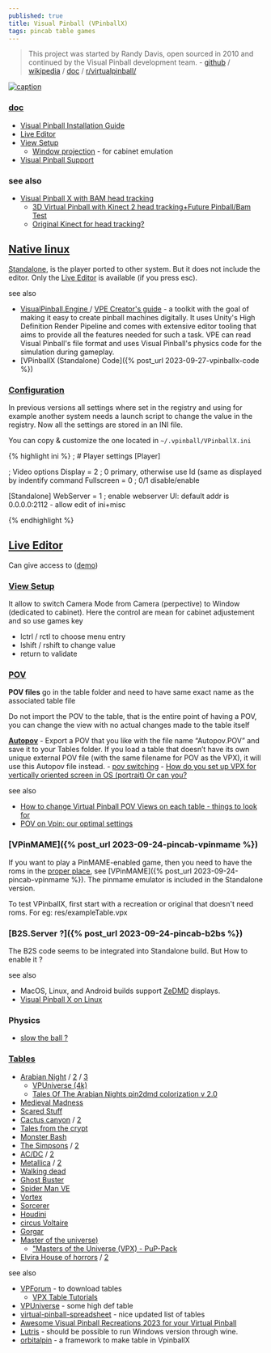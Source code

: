 ```yaml
---
published: true
title: Visual Pinball (VPinballX)
tags: pincab table games
---
```

> This project was started by Randy Davis, open sourced in 2010 and continued by the Visual Pinball development team. - [github](https://github.com/vpinball/vpinball) / [wikipedia](https://en.wikipedia.org/wiki/Visual_Pinball) / [doc](https://github.com/vpinball/vpinball/tree/master/docs) / [r/virtualpinball/](https://www.reddit.com/r/virtualpinball/)

[![caption](https://www.flylanddesigns.com/wp-content/uploads/Shop-Thumbnail-Pinball-845x321.jpg)](https://www.flylanddesigns.com/)

### [doc](https://github.com/vpinball/vpinball/tree/master/docs)
- [Visual Pinball Installation Guide ](https://www.vpforums.org/index.php?app=tutorials&article=1)
- [Live Editor](https://github.com/vpinball/vpinball/blob/master/docs/LiveUI.md)
- [View Setup](https://github.com/vpinball/vpinball/blob/master/docs/View%20Setup.md)	
	- [Window projection](https://github.com/vpinball/vpinball/blob/master/docs/View%20Setup.md) - for cabinet emulation
- [Visual Pinball Support](https://vpuniverse.com/forums/forum/17-visual-pinball-support/)

### see also
- [Visual Pinball X with BAM head tracking](https://www.youtube.com/watch?v=g-EpTp_3wKo)
	- [ 3D Virtual Pinball with Kinect 2 head tracking+Future Pinball/Bam Test ](https://www.youtube.com/watch?v=64e7TQ5uj8g)
	- [Original Kinect for head tracking?](https://www.reddit.com/r/virtualpinball/comments/gfxhiz/original_kinect_for_head_tracking/)


## [Native linux](https://github.com/vpinball/vpinball/tree/standalone/standalone)

[Standalone](https://github.com/vpinball/vpinball/blob/master/docs/Build%20Differences.md), is the player ported to other system. But it does not include the editor.
Only the [Live Editor](#live-editor) is available (if you press esc).

see also
- [VisualPinball.Engine ](https://github.com/freezy/VisualPinball.Engine) / [VPE Creator's guide](https://docs.visualpinball.org/creators-guide/introduction/overview.html) - a toolkit with the goal of making it easy to create pinball machines digitally. It uses Unity's High Definition Render Pipeline and comes with extensive editor tooling that aims to provide all the features needed for such a task. VPE can read Visual Pinball's file format and uses Visual Pinball's physics code for the simulation during gameplay.
- [VPinballX (Standalone) Code]({% post_url 2023-09-27-vpinballx-code %})

### [Configuration](https://forums.gameex.com/forums/topic/28932-guide-usingsetup-visual-pinball-108-with-different-settings/)

In previous versions all settings where set in the registry and using for example another system needs a launch script to change the value in the registry. Now all the settings are stored in an INI file.

You can copy & customize the one located in `~/.vpinball/VPinballX.ini`

{% highlight ini %}
; # Player settings
[Player]

; Video options
Display = 2     ; 0 primary, otherwise use Id (same as displayed by indentify command
Fullscreen = 0  ; 0/1 disable/enable

[Standalone]
WebServer = 1   ; enable webserver UI: default addr is 0.0.0.0:2112 - allow edit of ini+misc

{% endhighlight %}

## [Live Editor](https://github.com/vpinball/vpinball/blob/master/docs/LiveUI.md)

Can give access to ([demo](https://www.youtube.com/watch?v=KOo2rJOE_BI&t=272s))

### [View Setup](https://github.com/vpinball/vpinball/blob/master/docs/View%20Setup.md#view-setup)

It allow to switch Camera Mode from Camera (perpective) to Window (dedicated to cabinet).
Here the control are mean for cabinet adjustement and so use games key
- lctrl / rctl to choose menu entry
- lshift / rshift to change value
- return to validate

### [POV](https://www.vpforums.org/index.php?showtopic=47919)

**POV files** go in the table folder and need to have same exact name as the associated table file

Do not import the POV to the table, that is the entire point of having a POV, you can change the view with no actual changes made to the table itself

[**Autopov**](https://www.reddit.com/r/virtualpinball/comments/goo5v8/folder_for_the_pov_file/) - 
Export a POV that you like with the file name “Autopov.POV” and save it to your Tables folder. If you load a table that doesn’t have its own unique external POV file (with the same filename for POV as the VPX), it will use this Autopov file instead.
	- [pov switching](https://www.vpforums.org/index.php?showtopic=44812)
    - [How do you set up VPX for vertically oriented screen in OS (portrait) Or can you?](https://www.vpforums.org/index.php?showtopic=45119&page=1)

see also
- [How to change Virtual Pinball POV Views on each table - things to look for](https://www.youtube.com/watch?v=e2vQWhqGHcs)
- [POV on Vpin: our optimal settings](https://pinballmag.fr/en/pov-on-vpin-our-optimal-settings/)

### [VPinMAME]({% post_url 2023-09-24-pincab-vpinmame %})

If you want to play a PinMAME-enabled game, then you need to have the roms in the [proper place](https://github.com/vpinball/vpinball/blob/standalone/standalone/README.md#paths), see  [VPinMAME]({% post_url 2023-09-24-pincab-vpinmame %}). The pinmame emulator is included in the Standalone version.

To test VPinballX, first start with a recreation or original that doesn't need roms. For eg: res/exampleTable.vpx

### [B2S.Server ?]({% post_url 2023-09-24-pincab-b2bs %})

The B2S code seems to be integrated into Standalone build. But How to enable it ?

see also
- MacOS, Linux, and Android builds support [ZeDMD](https://www.pincabpassion.net/t14796-zedmd-installation-english) displays.
- [Visual Pinball X on Linux](https://davidhouchin.com/posts/vpx-linux/)

### Physics
- [slow the ball ?](https://www.reddit.com/r/virtualpinball/comments/zjie45/vpinballx_slow_the_ball_down_on_some_tables/)

### [Tables](https://archive.org/download/Visual_Pinball_2020-06-20/Visual%20Pinball%20%5BVPXx%5D%20Original%20Tables/)
- [Arabian Night](https://youtu.be/u1y8MQQZZEE?feature=shared&t=2952) / [2](https://youtu.be/FUEuoelOSK4?feature=shared&t=167) / [3](https://www.youtube.com/watch?v=pWyzwSjGecc)
	- [VPUniverse (4k)](https://vpuniverse.com/files/file/12652-tales-of-the-arabian-nights-4k-williams-1996/)
	- [Tales Of The Arabian Nights pin2dmd colorization v 2.0  ](https://vpuniverse.com/files/file/5532-tales-of-the-arabian-nights/)
- [Medieval Madness](https://youtu.be/u1y8MQQZZEE?feature=shared&t=3107)
- [Scared Stuff](https://youtu.be/FUEuoelOSK4?feature=shared&t=409)
- [Cactus canyon](https://youtu.be/u1y8MQQZZEE?feature=shared&t=3270) / [2](https://youtu.be/giFi-qBU1F0?feature=shared&t=131)
- [Tales from the crypt](https://youtu.be/giFi-qBU1F0?feature=shared&t=222)
- [Monster Bash](https://youtu.be/u1y8MQQZZEE?feature=shared&t=3309)
- [The Simpsons](https://youtu.be/u1y8MQQZZEE?feature=shared&t=3488) / [2](https://www.youtube.com/watch?v=IjZ0MaY3JMU)
- [AC/DC](https://youtu.be/u1y8MQQZZEE?feature=shared&t=3993) / [2](https://youtu.be/FUEuoelOSK4?feature=shared&t=193)
- [Metallica](https://youtu.be/u1y8MQQZZEE?feature=shared&t=4052) / [2](https://youtu.be/FUEuoelOSK4?feature=shared&t=133)
- [Walking dead](https://youtu.be/u1y8MQQZZEE?feature=shared&t=4144)
- [Ghost Buster](https://youtu.be/u1y8MQQZZEE?feature=shared&t=4206)
- [Spider Man VE](https://youtu.be/u1y8MQQZZEE?feature=shared&t=4237)
- [Vortex](https://youtu.be/u1y8MQQZZEE?feature=shared&t=378)
- [Sorcerer](https://youtu.be/u1y8MQQZZEE?feature=shared&t=378)
- [Houdini](https://youtu.be/O-jZJ9Cq-74?feature=shared&t=780)
- [circus Voltaire](https://vpuniverse.com/files/file/15989-cirqus-voltaire-bally-1997-vpw-mod/)
- [Gorgar](https://www.vpforums.org/index.php?app=downloads&showfile=8964)
- [Master of the universe)](https://www.vpforums.org/index.php?showtopic=41193#entry485161)
	- ["Masters of the Universe (VPX) - PuP-Pack](https://www.youtube.com/watch?v=L7-L2aJjjrM)
- [Elvira House of horrors](https://vpuniverse.com/files/file/12296-elviras-party-house-of-horror/) / [2](https://www.youtube.com/watch?v=1eeBfJJXGwg)

see also
- [VPForum](https://www.vpforums.org/index.php?) - to download tables
	- [VPX Table Tutorials](https://vpinhub.com/vpxtables)
- [VPUniverse](https://vpuniverse.com/files/) - some high def table
- [virtual-pinball-spreadsheet](https://virtual-pinball-spreadsheet.web.app/) - nice updated list of tables
- [Awesome Visual Pinball Recreations 2023 for your Virtual Pinball](https://www.youtube.com/watch?v=mM1GMs3ceLs)
- [Lutris](https://lutris.net/games/visual-pinball-x/) - should be possible to run Windows version through wine.
- [orbitalpin](https://docs.orbitalpin.com/) - a framework to make table in VpinballX
